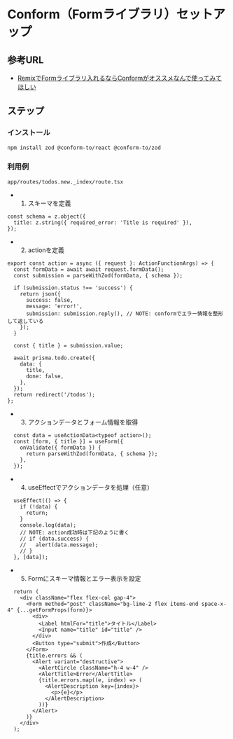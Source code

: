 # Conform（Formライブラリ）セットアップ

## 参考URL

- [RemixでFormライブラリ入れるならConformがオススメなんで使ってみてほしい](https://zenn.dev/chimame/articles/b10d7e5f5011f9)

## ステップ

### インストール

```sh
npm install zod @conform-to/react @conform-to/zod
```

### 利用例

`app/routes/todos.new._index/route.tsx`

- 1. スキーマを定義

```tsx
const schema = z.object({
  title: z.string({ required_error: 'Title is required' }),
});
```

- 2. actionを定義

```tsx
export const action = async ({ request }: ActionFunctionArgs) => {
  const formData = await await request.formData();
  const submission = parseWithZod(formData, { schema });

  if (submission.status !== 'success') {
    return json({
      success: false,
      message: 'error!',
      submission: submission.reply(), // NOTE: conformでエラー情報を整形して返している
    });
  }

  const { title } = submission.value;

  await prisma.todo.create({
    data: {
      title,
      done: false,
    },
  });
  return redirect('/todos');
};
```

- 3. アクションデータとフォーム情報を取得

```tsx
  const data = useActionData<typeof action>();
  const [form, { title }] = useForm({
    onValidate({ formData }) {
      return parseWithZod(formData, { schema });
    },
  });
```

- 4. useEffectでアクションデータを処理（任意）

```tsx
  useEffect(() => {
    if (!data) {
      return;
    }
    console.log(data);
    // NOTE: action成功時は下記のように書く
    // if (data.success) {
    //   alert(data.message);
    // }
  }, [data]);
```

- 5. Formにスキーマ情報とエラー表示を設定

```tsx
  return (
    <div className="flex flex-col gap-4">
      <Form method="post" className="bg-lime-2 flex items-end space-x-4" {...getFormProps(form)}>
        <div>
          <Label htmlFor="title">タイトル</Label>
          <Input name="title" id="title" />
        </div>
        <Button type="submit">作成</Button>
      </Form>
      {title.errors && (
        <Alert variant="destructive">
          <AlertCircle className="h-4 w-4" />
          <AlertTitle>Error</AlertTitle>
          {title.errors.map((e, index) => (
            <AlertDescription key={index}>
              <p>{e}</p>
            </AlertDescription>
          ))}
        </Alert>
      )}
    </div>
  );
  ```
